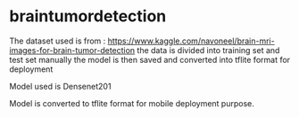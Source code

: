# braintumordetection
The dataset used is from : https://www.kaggle.com/navoneel/brain-mri-images-for-brain-tumor-detection
the data is divided into training set and test set manually
the model is then saved and converted into tflite format for deployment


Model used is Densenet201


Model is converted to tflite format for mobile deployment purpose.
